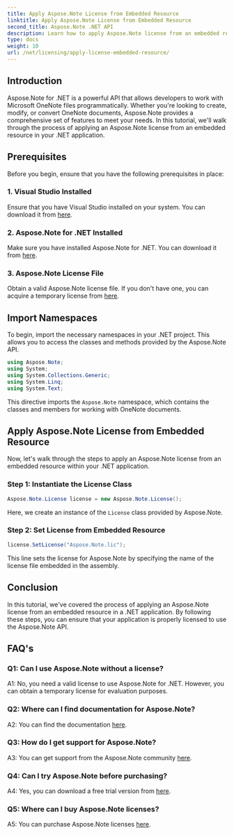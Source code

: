 ```yaml
---
title: Apply Aspose.Note License from Embedded Resource
linktitle: Apply Aspose.Note License from Embedded Resource
second_title: Aspose.Note .NET API
description: Learn how to apply Aspose.Note license from an embedded resource in your .NET application. Follow our step-by-step guide for seamless integration.
type: docs
weight: 10
url: /net/licensing/apply-license-embedded-resource/
---
```

## Introduction

Aspose.Note for .NET is a powerful API that allows developers to work with Microsoft OneNote files programmatically. Whether you're looking to create, modify, or convert OneNote documents, Aspose.Note provides a comprehensive set of features to meet your needs. In this tutorial, we'll walk through the process of applying an Aspose.Note license from an embedded resource in your .NET application.

## Prerequisites

Before you begin, ensure that you have the following prerequisites in place:

### 1. Visual Studio Installed

Ensure that you have Visual Studio installed on your system. You can download it from [here](https://visualstudio.microsoft.com/).

### 2. Aspose.Note for .NET Installed

Make sure you have installed Aspose.Note for .NET. You can download it from [here](https://releases.aspose.com/note/net/).

### 3. Aspose.Note License File

Obtain a valid Aspose.Note license file. If you don't have one, you can acquire a temporary license from [here](https://purchase.aspose.com/temporary-license/).

## Import Namespaces

To begin, import the necessary namespaces in your .NET project. This allows you to access the classes and methods provided by the Aspose.Note API.

```csharp
using Aspose.Note;
using System;
using System.Collections.Generic;
using System.Linq;
using System.Text;
```

This directive imports the `Aspose.Note` namespace, which contains the classes and members for working with OneNote documents.

## Apply Aspose.Note License from Embedded Resource

Now, let's walk through the steps to apply an Aspose.Note license from an embedded resource within your .NET application.

### Step 1: Instantiate the License Class

```csharp
Aspose.Note.License license = new Aspose.Note.License();
```

Here, we create an instance of the `License` class provided by Aspose.Note.

### Step 2: Set License from Embedded Resource

```csharp
license.SetLicense("Aspose.Note.lic");
```

This line sets the license for Aspose.Note by specifying the name of the license file embedded in the assembly.

## Conclusion

In this tutorial, we've covered the process of applying an Aspose.Note license from an embedded resource in a .NET application. By following these steps, you can ensure that your application is properly licensed to use the Aspose.Note API.

## FAQ's

### Q1: Can I use Aspose.Note without a license?

A1: No, you need a valid license to use Aspose.Note for .NET. However, you can obtain a temporary license for evaluation purposes.

### Q2: Where can I find documentation for Aspose.Note?

A2: You can find the documentation [here](https://reference.aspose.com/note/net/).

### Q3: How do I get support for Aspose.Note?

A3: You can get support from the Aspose.Note community [here](https://forum.aspose.com/c/note/28).

### Q4: Can I try Aspose.Note before purchasing?

A4: Yes, you can download a free trial version from [here](https://releases.aspose.com/).

### Q5: Where can I buy Aspose.Note licenses?

A5: You can purchase Aspose.Note licenses [here](https://purchase.aspose.com/buy).
